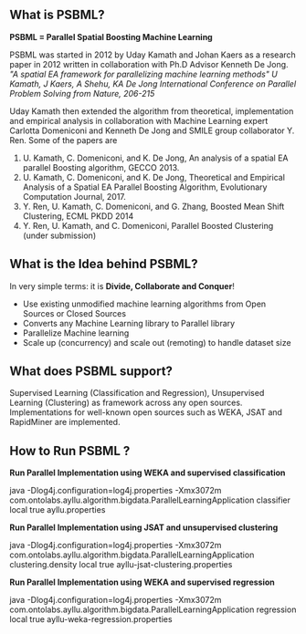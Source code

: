 What is PSBML?
--------------

**PSBML = Parallel Spatial Boosting Machine Learning** 

PSBML was started in 2012 by Uday Kamath and Johan Kaers as a research paper in 2012 written in collaboration with Ph.D Advisor Kenneth De Jong.
*"A spatial EA framework for parallelizing machine learning methods"
U Kamath, J Kaers, A Shehu, KA De Jong
International Conference on Parallel Problem Solving from Nature, 206-215*

Uday Kamath then extended the algorithm from theoretical, implementation and empirical analysis in collaboration with Machine Learning expert Carlotta Domeniconi and Kenneth De Jong and SMILE group collaborator Y. Ren.
Some of the papers are 

 1. U. Kamath, C. Domeniconi, and K. De Jong, An analysis of a spatial EA parallel Boosting algorithm, GECCO 2013.
 2. U. Kamath, C. Domeniconi, and K. De Jong, Theoretical and Empirical Analysis of a Spatial EA Parallel Boosting Algorithm, Evolutionary Computation Journal, 2017.
 3. Y. Ren, U. Kamath, C. Domeniconi, and G. Zhang, Boosted Mean Shift Clustering, ECML PKDD 2014
 4. Y. Ren, U. Kamath, and C. Domeniconi, Parallel Boosted Clustering (under submission)


What is the Idea behind PSBML?
------------------------------

In very simple terms: it is **Divide, Collaborate and Conquer**!

 - Use existing unmodified machine learning algorithms from Open Sources or Closed Sources
 - Converts any Machine Learning library to Parallel library
 - Parallelize Machine learning 
 - Scale up (concurrency) and scale out (remoting) to handle dataset size 

What does PSBML support?
-----------------------
Supervised Learning (Classification and Regression), Unsupervised Learning (Clustering) as framework across any open sources. Implementations for well-known open sources such as WEKA, JSAT and RapidMiner are implemented.


How to Run PSBML ?
------------------

**Run Parallel Implementation using WEKA and supervised classification**

java -Dlog4j.configuration=log4j.properties -Xmx3072m com.ontolabs.ayllu.algorithm.bigdata.ParallelLearningApplication classifier local true ayllu.properties

**Run Parallel Implementation using JSAT and unsupervised clustering**

java -Dlog4j.configuration=log4j.properties -Xmx3072m com.ontolabs.ayllu.algorithm.bigdata.ParallelLearningApplication clustering.density local true ayllu-jsat-clustering.properties

**Run Parallel Implementation using WEKA and supervised regression**

java -Dlog4j.configuration=log4j.properties -Xmx3072m com.ontolabs.ayllu.algorithm.bigdata.ParallelLearningApplication regression local true ayllu-weka-regression.properties